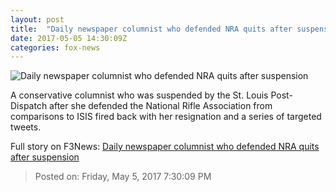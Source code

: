 ```yaml
---
layout: post
title:  "Daily newspaper columnist who defended NRA quits after suspension"
date: 2017-05-05 14:30:09Z
categories: fox-news
---
```


![Daily newspaper columnist who defended NRA quits after suspension](http://a57.foxnews.com/media2.foxnews.com/BrightCove/694940094001/2017/05/05/876/493/694940094001_5422933589001_5422938884001-vs.jpg?ve=1&tl=1)

A conservative columnist who was suspended by the St. Louis Post-Dispatch after she defended the National Rifle Association from comparisons to ISIS fired back with her resignation and a series of targeted tweets.


Full story on F3News: [Daily newspaper columnist who defended NRA quits after suspension](http://www.f3nws.com/n/2jkpaC)

> Posted on: Friday, May 5, 2017 7:30:09 PM
